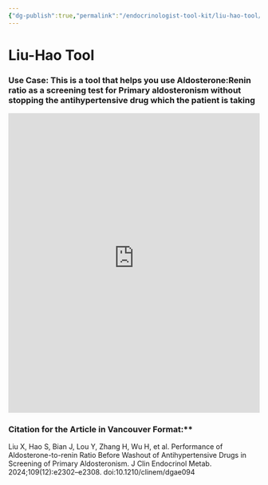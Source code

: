 ```yaml
---
{"dg-publish":true,"permalink":"/endocrinologist-tool-kit/liu-hao-tool/"}
---
```



# Liu-Hao Tool


### Use Case: This is a tool that helps you use Aldosterone:Renin ratio as a screening test for Primary aldosteronism without stopping the antihypertensive drug which the patient is taking 

<iframe src="https://endocrinologyindia.github.io/liuhaotool/" width="100%" height="600" style="border: none;"></iframe>

### Citation for the Article in Vancouver Format:**  

Liu X, Hao S, Bian J, Lou Y, Zhang H, Wu H, et al. Performance of Aldosterone-to-renin Ratio Before Washout of Antihypertensive Drugs in Screening of Primary Aldosteronism. J Clin Endocrinol Metab. 2024;109(12):e2302–e2308. doi:10.1210/clinem/dgae094